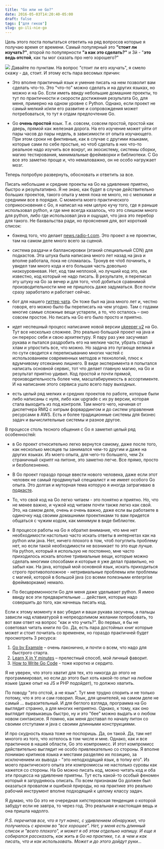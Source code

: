```yaml
---
title: "Go или не Go?"
date: 2016-05-03T14:20:40-05:00
draft: false
tags: ["для гиков"]
slug: go-ili-nie-go
---
```


Цель этого поста попытаться ответить на ряд вопросов которые я получаю время от времени. Самый популярный это **"стоит ли изучать?"**, второй по популярности **"а как это сделать?"** и 3й - "**это ведь отстой**, как ты мог сказать про него хорошего?"

![](/images/posts/zxo8z-201605-03124845-4tnxv.png#floatright)
Давайте по пунктам. На вопрос "стоит ли его изучать", я смело скажу - да, стоит. И этому есть пара весомых причин:
 
- Это вполне практичный язык и умение писать на нем позволит вам сделать что-то. Это "что-то" можно сделать и на других языках, но можно и на Go. Если иметь ввиду небольшие домашние проекты, то тут по практичности и скорости достижения результата Go, для меня, примерно на одном уровне с Python. Однако, если проект не самый мелкий и/или его развитие и сопровождения может потребоваться, то тут я отдам предпочтение Go.

- Go **очень простой** язык. T.e. совсем, совсем простой, простой как дверь, прямой как железная дорога. На его изучение может уйти от пары часов до пары недель, в зависимости от опыта изучающего. При этом сроки не фиктивные, как в случае с другими языками, которые сами по себе простые, но чтоб сделать в них что-то реальное надо изучить все вокруг, их экосистему, системы сборки, магию тестирования, минимальные фреймворки и библиотеки. С Go все это заметно проще и, что немаловажно, он не особо нагружает мозг.

Теперь попробую развернуть, обосновать и ответить за все.

Писать небольшие и средние проекты на Go на удивление приятно, быстро и результативно. Я не знаю, как будет в случае действительно больших проектов, такого опыта у меня пока не много, но с мелкими и средними все в порядке. С момента моего практического соприкосновения с Go, я написал на нем целую кучу того, где я раньше использовал python, и где мне всегда казалось, что это слишком много для python, либо где использовал java и ощущал, что java это перебор для такого. Не бахвальства ради, но прояснения для, вот короткий список:

- бэкенд того, что делает [news.radio-t.com](http://news.radio-t.com). Это проект а не проектик, там на самом деле много всего за сценой.

- система раздачи и баллансировки (этакий специальный CDN) для подкастов. Эта штука была написана много лет назад на java и вполне работала, пока не сломалась. Тронув ее чтоб починить, я увидел там много кода и его большая часть довольно низкоуровневая. Нет, код там неплохой, но лучший код это, как известно, код который не надо писать. В результате,  я переписал эту штуку на Go за вечер и для того, чтоб добиться сравнимой производительности мне не пришлось даже задуматься. Все почти сразу заработало и работает сейчас.

- бот для нашего [гиттер чата](http://chat.radio-t.com). Он тоже был на java много лет и, честно говоря, его можно было бы переписать на чем угодно. Там с годами многие самые сложные вещи устарели, а то, что осталось – оно совсем простое. Но писать на Go его было просто и приятно.

- идет неспешный процесс написание новой версии [ukeeper v2](http://ukeeper.com) на Go. Тут все несколько сложнее. Это реально большой проект на java и он перерос себя и свою архитектуру. Я пару раз уже засучивал рукава и пытался раздробить его на мелкие части, убрать старый хлам и упростить все, что можно. Но задача это пугающе велика и по сути сводится к переписыванию многих частей с использованием современных методов и технологий, плюс к вдумчивому отсеканию лишнего. В виде эксперимента я попытался написать основной сервис, тот что делает главную магию, на Go и результат приятно удивил. Код простой и почти прямой, производительность более чем, масштабируемость в ассортименте. И на написание этого сервиса ушло всего пару выходных.

- есть целый ряд мелких и средних проектов по работе, которые были либо написаны с нуля, либо как upgrade с их py версии, которая стала выходить из под контроля. Там много чего, начиная от диспетчера RMQ с хитрым форвардингом и до систем управления ресурсами в AWS. Есть и более традиционные системы для бизнес задач и вычислительные системы и разное другое.

В процессе столь тесного общения с Go я заметил целый ряд особенностей:

- в Go проект относительно легко вернутся самому, даже после того, как несколько месяцев ты занимался чем-то другим и даже на других языках. Из моего опыта, для чего-то большего, чем 2х страничный скрипт на питоне, это заметно легче. Все прямо, просто и безболезненно. 

- В Go проект гораздо проще ввести нового человека, даже если этот человек не самый продвинутый специалист и не имеет особого Go опыта. Это долгая и муторная тема которую я иногда затрагиваю в [подкасте](https://radio-t.com).

- То, что свой код на Go легко читаем - это понятно и приятно. Но, что не менее важно, и чужой код читаем почти также легко как свой. Это, на самом деле, очень и очень важно, даже если вы работаете в одиночку над своими домашними проектиками то вам придется общаться с чужим кодом, как минимум в виде библиотек.

- В процессе работы на Go я обратил внимание, что мне нет необходимости настолько часто искать ответы в интернетах как на python или java. Нет, ничего плохого в том, чтоб погуглить проблему нет, но если такой необходимости не возникает то это еще лучше. На python, который я использую не постоянно, мне часто приходилось искать вполне тривиальные вещи, которые можно сделать многими способами и которые я уже делал правильно, но забыл как. На java, который мой основной язык, искать приходиться строго противоположное - нетривиальные проблемы или проблемы с магией, которой в большой java (со всеми полезными enterprise фреймворками) немало.

- По бесцеремонности Go для меня даже уделывает python. Я имею ввиду все эти предварительные ... действия, которые надо совершить до того, как начнешь писать код. 

Если к этому моменту я вас убедил и ваши рукава засучены, а пальцы зависли над клавиатурой в непреодолимом желании попробовать, то вот вам ответ на вопрос "как и что учить?". Во первых, я бы не советовал читать книги по Go. Да, есть пара достойных книг которые может и стоит почитать со временем, но гораздо практичней будет просмотреть 3 ресурса:

1. [Go by Example](https://gobyexample.com) – очень лаконично, и почти о всем, что надо для быстрого старта.
2. [Learn X in Y minutes](https://learnxinyminutes.com/docs/go/) – прелестный способ, мой личный фаворит. 
3. [How to Write Go Code](https://golang.org/doc/code.html) - тоже коротко и сердито.

Я не уверен, что этого хватит для тех, кто никогда до этого не программировал, но если до этого был хоть какой-то опыт на любом языке (даже опыт на JS и PHP подойдет), то должно хватить.

По поводу "это отстой, a не язык". Тут мне трудно спорить и не только потому, что я это и сам говорил. Язык, для ценителей, на самом деле не самый ... выразительный. И для беглого взгляда, программа на Go выглядит странно, а для многих неприятно. Однако, к тому, как оно выглядит привыкаешь быстро, ну и это "бее" можно выдать и о любом новом синтаксисе. Я помню, как меня доставал по началу питон со своими отступами и java с своими длинными конструкциями.

И про скудность языка тоже не поспоришь. Да, он такой. Да, там нет многого из того, что хотелось в том числе и мне. Однако, как и все практичное в нашей области, Go это компромисс. И этот компромисс действительно выглядит не особо привлекательно со стороны. Я вполне понимаю критиков языка и местами разделяю их позицию, за исключением их вывода - "это неподходящий язык, в топку его". Из моего практического опыта эти компромиссы не настолько суровы как кажется со стороны. На Go можно писать код, можно читать код и оба эти процесса на удивление приятны. Тут есть какой-то особый феномен который я затрудняюсь описать. По всем признакам Go должен был оказаться провалом и ошибкой природы, но на практике это реально рабочий инструмент вполне подходящий к целому классу задач.

Я думаю, что Go это не очередная хипстеровская тенденция о которой забудут если не завтра, то через год. Это реальная и настоящая вещь и она пришла надолго.

_P.S. перечитав все, что я тут нанес, с удивлением обнаружил, что получилось с креном во "все хорошее". Нет, у меня есть длинный список и "всего плохого", и может я об этом отдельно напишу. И еще я собирался рассказать, как жить в Go на практике, т.е. в чем и как писать, что и как использовать. Может и до этого дойдут руки..._
